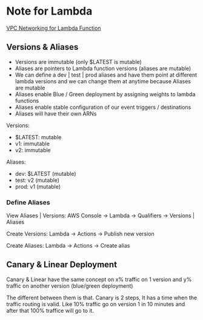 # Note for Lambda

[VPC Networking for Lambda Function](https://aws.amazon.com/blogs/compute/announcing-improved-vpc-networking-for-aws-lambda-functions/)

## Versions & Aliases

- Versions are immutable (only \$LATEST is mutable)
- Aliases are pointers to Lambda function versions (aliases are mutable)
- We can define a dev | test | prod aliases and have them point at different lambda versions and we can change them at anytime because Aliases are mutable
- Aliases enable Blue / Green deployment by assigning weights to lambda functions
- Aliases enable stable configuration of our event triggers / destinations
- Aliases will have their own ARNs

Versions:

- \$LATEST: mutable
- v1: immutable
- v2: immutable

Aliases:

- dev: \$LATEST (mutable)
- test: v2 (mutable)
- prod: v1 (mutable)

### Define Aliases

View Aliases | Versions:
AWS Console -> Lambda -> Qualifiers -> Versions | Aliases

Create Versions:
Lambda -> Actions -> Publish new version

Create Aliases:
Lambda -> Actions -> Create alias

## Canary & Linear Deployment

Canary & Linear have the same concept on x% traffic on 1 version and y% traffic on another version (blue/green deployment)

The different between them is that. Canary is 2 steps, It has a time when the traffic routing is valid. Like 10% traffic go on version 1 in 10 minutes and after that 100% traffice will go to it.
